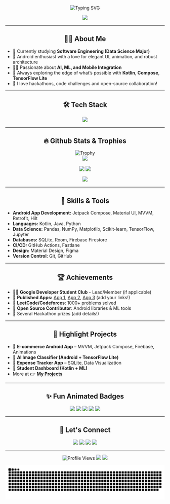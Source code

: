 <!-- Banner Animation -->
<p align="center">
  <img src="https://readme-typing-svg.demolab.com?font=Fira+Code&weight=700&duration=4000&pause=800&color=FF5722&center=true&vCenter=true&width=600&lines=Hey,+I%27m+%F0%9F%91%8B+Your+Name!;Android+Developer+%7C+Data+Science+Student;Open+Source+%7C+App+Magician+%7C+Lifelong+Learner" alt="Typing SVG" />
</p>

<p align="center">
  <img src="https://media.giphy.com/media/ZVik7pBtu9dNS/giphy.gif" width="210px">
</p>

---

<h2 align="center">👨‍💻 About Me</h2>

- 🌱 Currently studying **Software Engineering (Data Science Major)**
- 💪 Android enthusiast with a love for elegant UI, animation, and robust architecture
- 🧑‍💻 Passionate about **AI, ML, and Mobile Integration**
- 🚀 Always exploring the edge of what’s possible with **Kotlin**, **Compose**, **TensorFlow Lite**
- 🤝 I love hackathons, code challenges and open-source collaboration!

---

<h2 align="center">🛠 Tech Stack</h2>
<p align="center">
  <img src="https://skillicons.dev/icons?i=kotlin,java,androidstudio,android,compose,python,git,firebase,tensorflow,pandas,numpy,sqlite,linux,visualstudio,figma" />
</p>

---
<h2 align="center">🔥 Github Stats & Trophies</h2>
<p align="center">
  <img src="https://github-profile-trophy.vercel.app/?username=YOUR_USERNAME&column=7&theme=gruvbox" alt="Trophy" /><br/>
  <img src="https://github-readme-streak-stats.herokuapp.com/?user=YOUR_USERNAME&theme=tokyonight" height="200px"/>
</p>

<p align="center">
  <img src="https://github-readme-stats.vercel.app/api?username=YOUR_USERNAME&show_icons=true&theme=gradient" height="165">
  <img src="https://github-readme-stats.vercel.app/api/top-langs/?username=YOUR_USERNAME&layout=compact&theme=gradient" height="165">
</p>

<p align="center">
  <img src="https://github-readme-activity-graph.cyclic.app/graph?username=YOUR_USERNAME&theme=merko"/>
</p>

---

<h2 align="center">🌈 Skills & Tools</h2>
<ul>
  <li><b>Android App Development:</b> Jetpack Compose, Material UI, MVVM, Retrofit, Hilt</li>
  <li><b>Languages:</b> Kotlin, Java, Python</li>
  <li><b>Data Science:</b> Pandas, NumPy, Matplotlib, Scikit-learn, TensorFlow, Jupyter</li>
  <li><b>Databases:</b> SQLite, Room, Firebase Firestore</li>
  <li><b>CI/CD:</b> GitHub Actions, Fastlane</li>
  <li><b>Design:</b> Material Design, Figma</li>
  <li><b>Version Control:</b> Git, GitHub</li>
</ul>

---

<h2 align="center">🏆 Achievements</h2>
<ul>
  <li>🧑‍💻 <b>Google Developer Student Club</b> - Lead/Member (if applicable)</li>
  <li>📱 <b>Published Apps:</b> <a href="">App 1</a>, <a href="">App 2</a>, <a href="">App 3</a> (add your links!)</li>
  <li>🏅 <b>LeetCode/Codeforces</b>: 1000+ problems solved</li>
  <li>🚀 <b>Open Source Contributor</b>: Android libraries & ML tools</li>
  <li>🌟 Several Hackathon prizes (add details!)</li>
</ul>

---

<h2 align="center">📌 Highlight Projects</h2>
<ul>
  <li>🛒 <b>E-commerce Android App</b> – MVVM, Jetpack Compose, Firebase, Animations</li>
  <li>🤖 <b>AI Image Classifier (Android + TensorFlow Lite)</b></li>
  <li>💸 <b>Expense Tracker App</b> – SQLite, Data Visualization</li>
  <li>🧠 <b>Student Dashboard (Kotlin + ML)</b></li>
  <li>More at 👉 <b><a href="https://github.com/YOUR_USERNAME?tab=repositories">My Projects</a></b></li>
</ul>

---

<h2 align="center">✨ Fun Animated Badges</h2>
<p align="center">
  <img src="https://img.shields.io/badge/Android-Studio-3DDC84?style=for-the-badge&logo=android-studio&logoColor=white">
  <img src="https://img.shields.io/badge/Data--Science-Machine-FF6F00?style=for-the-badge&logo=python&logoColor=white">
  <img src="https://img.shields.io/badge/Open%20Source-❤️-green?style=for-the-badge" />
  <img src="https://img.shields.io/badge/Clean%20Architecture-%F0%9F%91%8C-important?style=for-the-badge" />
  <img src="https://img.shields.io/badge/Code%20With%20Passion-%F0%9F%AA%80-yellow?style=for-the-badge" />
</p>

---

<h2 align="center">🤝 Let's Connect</h2>

<p align="center">
  <a href="mailto:yourmail@gmail.com"><img src="https://img.shields.io/badge/Gmail-D14836?style=for-the-badge&logo=gmail&logoColor=white"></a>
  <a href="https://linkedin.com/in/YOUR_USERNAME"><img src="https://img.shields.io/badge/LinkedIn-0A66C2?style=for-the-badge&logo=Linkedin&logoColor=white"></a>
  <a href="https://twitter.com/YOUR_USERNAME"><img src="https://img.shields.io/badge/Twitter-1DA1F2?style=for-the-badge&logo=twitter&logoColor=white"></a>
  <a href="https://facebook.com/YOUR_USERNAME"><img src="https://img.shields.io/badge/Facebook-1877F2?style=for-the-badge&logo=facebook&logoColor=white"></a>
</p>

---

<p align="center">
  <img src="https://komarev.com/ghpvc/?username=YOUR_USERNAME&label=Profile%20views&color=0e75b6&style=flat" alt="Profile Views" />
  <img src="https://img.shields.io/badge/Mobile_First%20%F0%9F%9A%80-Android-black?style=for-the-badge"/>
  <img src="https://img.shields.io/badge/Reach%20me%20anywhere-Open to Collaboration-brightgreen?style=flat-square"/>
</p>

<!-- snake animation (optional, remove if not wanted) -->
<p align="center">
  <img src="https://raw.githubusercontent.com/Platane/snk/output/github-contribution-grid-snake.svg"/>
</p>
